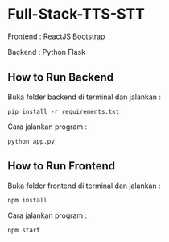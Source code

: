 # Full-Stack-TTS-STT

Frontend : ReactJS Bootstrap

Backend : Python Flask

## How to Run Backend 

Buka folder backend di terminal dan jalankan :

```
pip install -r requirements.txt
```

Cara jalankan program :

```
python app.py
```

## How to Run Frontend

Buka folder frontend di terminal dan jalankan :

```
npm install
```

Cara jalankan program :

```
npm start
```
